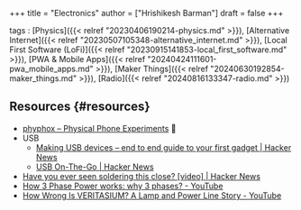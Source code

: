 +++
title = "Electronics"
author = ["Hrishikesh Barman"]
draft = false
+++

tags
: [Physics]({{< relref "20230406190214-physics.md" >}}), [Alternative Internet]({{< relref "20230507105348-alternative_internet.md" >}}), [Local First Software (LoFi)]({{< relref "20230915141853-local_first_software.md" >}}), [PWA &amp; Mobile Apps]({{< relref "20240424111601-pwa_mobile_apps.md" >}}), [Maker Things]({{< relref "20240630192854-maker_things.md" >}}), [Radio]({{< relref "20240816133347-radio.md" >}})


## Resources {#resources}

-   [phyphox – Physical Phone Experiments](https://phyphox.org/) 🌟
-   USB
    -   [Making USB devices – end to end guide to your first gadget | Hacker News](https://news.ycombinator.com/item?id=40560300)
    -   [USB On-The-Go | Hacker News](https://news.ycombinator.com/item?id=42585167)
-   [Have you ever seen soldering this close? [video] | Hacker News](https://news.ycombinator.com/item?id=41540207)
-   [How 3 Phase Power works: why 3 phases? - YouTube](https://www.youtube.com/watch?v=c9gm_NL7KyE)
-   [How Wrong Is VERITASIUM? A Lamp and Power Line Story - YouTube](https://www.youtube.com/watch?v=iph500cPK28)
